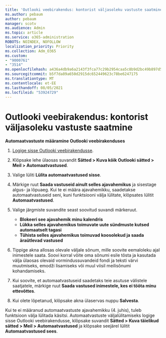 ```yaml
---
title: 'Outlooki veebirakendus: kontorist väljasoleku vastuste saatmine'
ms.author: pebaum
author: pebaum
manager: scotv
ms.audience: Admin
ms.topic: article
ms.service: o365-administration
ROBOTS: NOINDEX, NOFOLLOW
localization_priority: Priority
ms.collection: Adm_O365
ms.custom:
- "9000761"
- "3514"
ms.openlocfilehash: a436a4db9a6a2143f3fca77c29b2954caa5c8b9d2bc49b897d533104fc7ddde4
ms.sourcegitcommit: b5f7da89a650d2915dc652449623c78be6247175
ms.translationtype: MT
ms.contentlocale: et-EE
ms.lasthandoff: 08/05/2021
ms.locfileid: "53924729"
---
```

# <a name="outlook-on-the-web-send-out-of-office-replies"></a>Outlooki veebirakendus: kontorist väljasoleku vastuste saatmine

**Automaatvastuste määramine Outlooki veebirakenduses**

1. [Logige sisse Outlooki veebirakendusse](https://support.office.com/article/how-to-sign-in-to-outlook-on-the-web-763fab4d-0138-4814-b450-37fc286bcb79).

2. Klõpsake lehe ülaosas suvandit **Sätted > Kuva kõik Outlooki sätted > Meil > Automaatvastused**.

3. Valige lüliti **Lülita automaatvastused sisse**.

4. Märkige ruut **Saada vastuseid ainult selles ajavahemikus** ja sisestage algus- ja lõpuaeg. Kui te ei määra ajavahemikku, saadetakse automaatvastuseid seni, kuni funktsiooni välja lülitate, klõpsates lülitit **Automaatvastused**.

5. Valige järgmiste suvandite seast soovitud suvandi märkeruut.
    - **Blokeeri see ajavahemik minu kalendris**
    - **Lükka selles ajavahemikus toimuvate uute sündmuste kutsed automaatselt tagasi**
    - **Tühista selles ajavahemikus toimuvad koosolekud ja saada äraütlevad vastused**

6. Tippige akna allosas olevale väljale sõnum, mille soovite eemaloleku ajal inimestele saata. Soovi korral võite oma sõnumi esile tõsta ja kasutada välja ülaosas olevaid vormindussuvandeid fondi ja teksti värvi muutmiseks, emodži lisamiseks või muul viisil meilisõnumi kohandamiseks.

7. Kui soovite, et automaatvastuseid saadetaks teie asutuse välistele saatjatele, märkige ruut **Saada vastused inimestele, kes ei tööta minu ettevõttes**.

8. Kui olete lõpetanud, klõpsake akna ülaservas nuppu **Salvesta**.

Kui te ei määranud automaatvastuste ajavahemikku (4. juhis), tuleb funktsioon välja lülitada käsitsi. Automaatvastuste väljalülitamiseks logige sisse Outlooki veebirakendusse, klõpsake suvandit **Sätted > Kuva täielikud sätted > Meil > Automaatvastused** ja klõpsake seejärel lülitit **Automaatvastused sees**.
